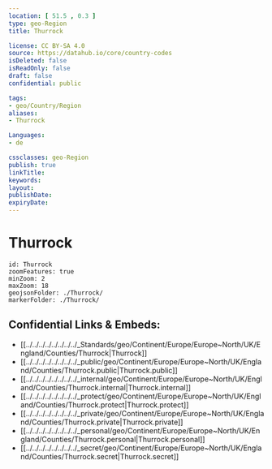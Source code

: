 ```yaml
---
location: [ 51.5 , 0.3 ] 
type: geo-Region
title: Thurrock

license: CC BY-SA 4.0
source: https://datahub.io/core/country-codes
isDeleted: false
isReadOnly: false
draft: false
confidential: public

tags:
- geo/Country/Region
aliases:
- Thurrock

Languages:
- de

cssclasses: geo-Region
publish: true
linkTitle: 
keywords: 
layout: 
publishDate: 
expiryDate: 
---
```


# Thurrock

```leaflet
id: Thurrock
zoomFeatures: true 
minZoom: 2 
maxZoom: 18
geojsonFolder: ./Thurrock/
markerFolder: ./Thurrock/
```


## Confidential Links & Embeds: 
- [[../../../../../../../../_Standards/geo/Continent/Europe/Europe~North/UK/England/Counties/Thurrock|Thurrock]] 
- [[../../../../../../../../_public/geo/Continent/Europe/Europe~North/UK/England/Counties/Thurrock.public|Thurrock.public]] 
- [[../../../../../../../../_internal/geo/Continent/Europe/Europe~North/UK/England/Counties/Thurrock.internal|Thurrock.internal]] 
- [[../../../../../../../../_protect/geo/Continent/Europe/Europe~North/UK/England/Counties/Thurrock.protect|Thurrock.protect]] 
- [[../../../../../../../../_private/geo/Continent/Europe/Europe~North/UK/England/Counties/Thurrock.private|Thurrock.private]] 
- [[../../../../../../../../_personal/geo/Continent/Europe/Europe~North/UK/England/Counties/Thurrock.personal|Thurrock.personal]] 
- [[../../../../../../../../_secret/geo/Continent/Europe/Europe~North/UK/England/Counties/Thurrock.secret|Thurrock.secret]] 

